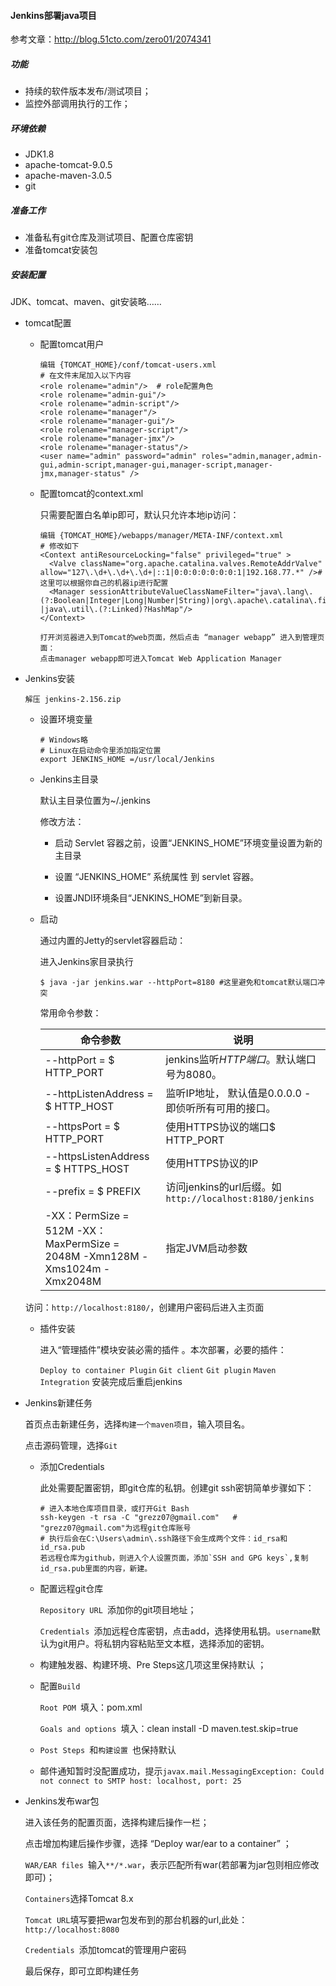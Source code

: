 #### Jenkins部署java项目

参考文章：http://blog.51cto.com/zero01/2074341

##### 功能

- 持续的软件版本发布/测试项目；
- 监控外部调用执行的工作；

##### 环境依赖

- JDK1.8
- apache-tomcat-9.0.5
- apache-maven-3.0.5
- git

##### 准备工作

- 准备私有git仓库及测试项目、配置仓库密钥
- 准备tomcat安装包

##### 安装配置

JDK、tomcat、maven、git安装略……

- tomcat配置
  - 配置tomcat用户

      ```shell
      编辑 {TOMCAT_HOME}/conf/tomcat-users.xml
      # 在文件末尾加入以下内容
      <role rolename="admin"/>  # role配置角色
      <role rolename="admin-gui"/>
      <role rolename="admin-script"/>
      <role rolename="manager"/>
      <role rolename="manager-gui"/>
      <role rolename="manager-script"/>
      <role rolename="manager-jmx"/>
      <role rolename="manager-status"/> 
      <user name="admin" password="admin" roles="admin,manager,admin-gui,admin-script,manager-gui,manager-script,manager-jmx,manager-status" />
      ```

  - 配置tomcat的context.xml

      只需要配置白名单ip即可，默认只允许本地ip访问： 

      ```shell
      编辑 {TOMCAT_HOME}/webapps/manager/META-INF/context.xml
      # 修改如下
      <Context antiResourceLocking="false" privileged="true" >
        <Valve className="org.apache.catalina.valves.RemoteAddrValve"
      allow="127\.\d+\.\d+\.\d+|::1|0:0:0:0:0:0:0:1|192.168.77.*" /># 这里可以根据你自己的机器ip进行配置
        <Manager sessionAttributeValueClassNameFilter="java\.lang\.(?:Boolean|Integer|Long|Number|String)|org\.apache\.catalina\.filters\.CsrfPreventionFilter\$LruCache(?:\$1)?|java\.util\.(?:Linked)?HashMap"/>
      </Context>
      ```

  		打开浏览器进入到Tomcat的web页面，然后点击 “manager webapp” 进入到管理页面： 
  		点击manager webapp即可进入Tomcat Web Application Manager

- Jenkins安装

  ```
  解压 jenkins-2.156.zip
  ```

  - 设置环境变量

    ```shell
    # Windows略
    # Linux在启动命令里添加指定位置
    export JENKINS_HOME =/usr/local/Jenkins
    ```

  - Jenkins主目录

    默认主目录位置为~/.jenkins 

    修改方法：

    - 启动 Servlet 容器之前，设置“JENKINS_HOME”环境变量设置为新的主目录 

    - 设置 “JENKINS_HOME” 系统属性 到 servlet 容器。 

    - 设置JNDI环境条目“JENKINS_HOME”到新目录。 

      

  - 启动

    通过内置的Jetty的servlet容器启动：

    进入Jenkins家目录执行

    ```shell
    $ java -jar jenkins.war --httpPort=8180	#这里避免和tomcat默认端口冲突
    ```

    常用命令参数：

    | 命令参数                            | 说明                                                 |
    | ----------------------------------- | ---------------------------------------------------- |
    | --httpPort = $ HTTP_PORT            | jenkins监听*HTTP端口*。默认端口号为8080。            |
    | --httpListenAddress = $ HTTP_HOST   | 监听IP地址， 默认值是0.0.0.0 -即侦听所有可用的接口。 |
    | --httpsPort = $ HTTP_PORT           | 使用HTTPS协议的端口$ HTTP_PORT                       |
    | --httpsListenAddress = $ HTTPS_HOST | 使用HTTPS协议的IP                                    |
    | --prefix = $ PREFIX | 访问jenkins的url后缀。如`http://localhost:8180/jenkins`                                    |
    |-XX：PermSize = 512M -XX：MaxPermSize = 2048M -Xmn128M -Xms1024m -Xmx2048M | 指定JVM启动参数 |

   访问：`http://localhost:8180/`，创建用户密码后进入主页面

  - 插件安装

    进入“管理插件”模块安装必需的插件 。本次部署，必要的插件：

    `Deploy to container Plugin`
    `Git client`
    `Git plugin`
    `Maven Integration`
    安装完成后重启jenkins

- Jenkins新建任务

  首页点击新建任务，选择`构建一个maven项目`，输入项目名。

  点击源码管理，选择`Git`

  - 添加Credentials 

    此处需要配置密钥，即git仓库的私钥。创建git ssh密钥简单步骤如下：

    ```shell
    # 进入本地仓库项目目录，或打开Git Bash
    ssh-keygen -t rsa -C "grezz07@gmail.com"   # "grezz07@gmail.com"为远程git仓库账号
    # 执行后会在C:\Users\admin\.ssh路径下会生成两个文件：id_rsa和id_rsa.pub
    若远程仓库为github，则进入个人设置页面，添加`SSH and GPG keys`,复制id_rsa.pub里面的内容，新建。
    ```

  - 配置远程git仓库

    `Repository URL `添加你的git项目地址；

    `Credentials `添加远程仓库密钥，点击add，选择使用私钥。`username`默认为git用户。将私钥内容粘贴至文本框，选择添加的密钥。

  - 构建触发器、构建环境、Pre Steps这几项这里保持默认 ；

  - 配置`Build`

    `Root POM `填入：pom.xml

    `Goals and options `填入：clean install -D maven.test.skip=true

  - `Post Steps `和`构建设置 `也保持默认

  - 邮件通知暂时没配置成功，提示`javax.mail.MessagingException: Could not connect to SMTP host: localhost, port: 25`

- Jenkins发布war包

  进入该任务的配置页面，选择构建后操作一栏；

  点击增加构建后操作步骤，选择 “Deploy war/ear to a container” ；

  `WAR/EAR files `输入`**/*.war`，表示匹配所有war(若部署为jar包则相应修改即可)；

  `Containers`选择Tomcat 8.x

  `Tomcat URL`填写要把war包发布到的那台机器的url,此处：`http://localhost:8080`

  `Credentials `添加tomcat的管理用户密码

  最后保存，即可立即构建任务